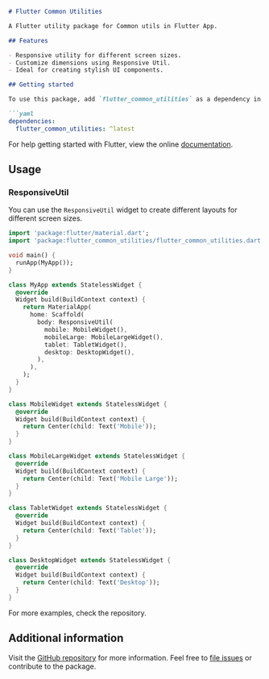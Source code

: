 ```markdown
# Flutter Common Utilities

A Flutter utility package for Common utils in Flutter App.

## Features

- Responsive utility for different screen sizes.
- Customize dimensions using Responsive Util.
- Ideal for creating stylish UI components.

## Getting started

To use this package, add `flutter_common_utilities` as a dependency in your `pubspec.yaml` file.

```yaml
dependencies:
  flutter_common_utilities: ^latest
```

For help getting started with Flutter, view the online
[documentation](https://flutter.dev).

## Usage

### ResponsiveUtil

You can use the `ResponsiveUtil` widget to create different layouts for different screen sizes.

```dart
import 'package:flutter/material.dart';
import 'package:flutter_common_utilities/flutter_common_utilities.dart';

void main() {
  runApp(MyApp());
}

class MyApp extends StatelessWidget {
  @override
  Widget build(BuildContext context) {
    return MaterialApp(
      home: Scaffold(
        body: ResponsiveUtil(
          mobile: MobileWidget(),
          mobileLarge: MobileLargeWidget(),
          tablet: TabletWidget(),
          desktop: DesktopWidget(),
        ),
      ),
    );
  }
}

class MobileWidget extends StatelessWidget {
  @override
  Widget build(BuildContext context) {
    return Center(child: Text('Mobile'));
  }
}

class MobileLargeWidget extends StatelessWidget {
  @override
  Widget build(BuildContext context) {
    return Center(child: Text('Mobile Large'));
  }
}

class TabletWidget extends StatelessWidget {
  @override
  Widget build(BuildContext context) {
    return Center(child: Text('Tablet'));
  }
}

class DesktopWidget extends StatelessWidget {
  @override
  Widget build(BuildContext context) {
    return Center(child: Text('Desktop'));
  }
}

```

For more examples, check the repository.

## Additional information

Visit the [GitHub repository](https://github.com/SoftEngAliijaz/flutter_common_utilities) for more information.
Feel free to [file issues](https://github.com/SoftEngAliijaz/flutter_common_utilities/issues) or contribute to the package.